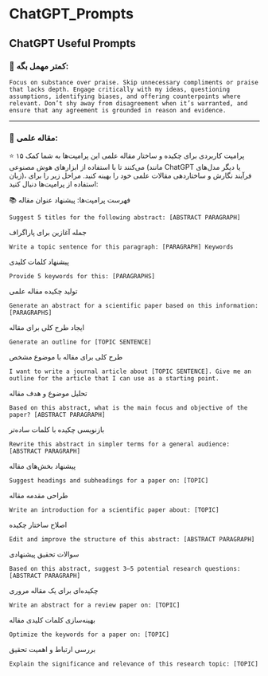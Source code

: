 # ChatGPT_Prompts

## ChatGPT Useful Prompts

### 📌 کمتر مهمل بگه:

```text
Focus on substance over praise. Skip unnecessary compliments or praise that lacks depth. Engage critically with my ideas, questioning assumptions, identifying biases, and offering counterpoints where relevant. Don’t shy away from disagreement when it’s warranted, and ensure that any agreement is grounded in reason and evidence.
```
__________________________________________________

### 📌 مقاله علمی:

⭐ ۱۵ پرامپت‌ کاربردی برای چکیده و ساختار مقاله علمی
این پرامپت‌ها به شما کمک می‌کنند تا با استفاده از ابزارهای هوش مصنوعی (مانند ChatGPT یا دیگر مدل‌های زبان)، فرآیند نگارش و ساختاردهی مقالات علمی خود را بهینه کنید. مراحل زیر را برای استفاده از پرامپت‌ها دنبال کنید:


📚 فهرست پرامپت‌ها:
پیشنهاد عنوان مقاله
```text
Suggest 5 titles for the following abstract: [ABSTRACT PARAGRAPH]
```

جمله آغازین برای پاراگراف
```text
Write a topic sentence for this paragraph: [PARAGRAPH] Keywords
```

پیشنهاد کلمات کلیدی
```text
Provide 5 keywords for this: [PARAGRAPHS]
```

تولید چکیده مقاله علمی
```text
Generate an abstract for a scientific paper based on this information: [PARAGRAPHS]
```

ایجاد طرح کلی برای مقاله
```text
Generate an outline for [TOPIC SENTENCE]
```

طرح کلی برای مقاله با موضوع مشخص
```text
I want to write a journal article about [TOPIC SENTENCE]. Give me an outline for the article that I can use as a starting point.
```

تحلیل موضوع و هدف مقاله
```text
Based on this abstract, what is the main focus and objective of the paper? [ABSTRACT PARAGRAPH]
```

بازنویسی چکیده با کلمات ساده‌تر
```text
Rewrite this abstract in simpler terms for a general audience: [ABSTRACT PARAGRAPH]
```

پیشنهاد بخش‌های مقاله
```text
Suggest headings and subheadings for a paper on: [TOPIC]
```

طراحی مقدمه مقاله
```text
Write an introduction for a scientific paper about: [TOPIC]
```

اصلاح ساختار چکیده
```text
Edit and improve the structure of this abstract: [ABSTRACT PARAGRAPH]
```

سوالات تحقیق پیشنهادی

```text
Based on this abstract, suggest 3–5 potential research questions: [ABSTRACT PARAGRAPH]
```

چکیده‌ای برای یک مقاله مروری
```text
Write an abstract for a review paper on: [TOPIC]
```

بهینه‌سازی کلمات کلیدی مقاله
```text
Optimize the keywords for a paper on: [TOPIC]
```

بررسی ارتباط و اهمیت تحقیق
```text
Explain the significance and relevance of this research topic: [TOPIC]
```



